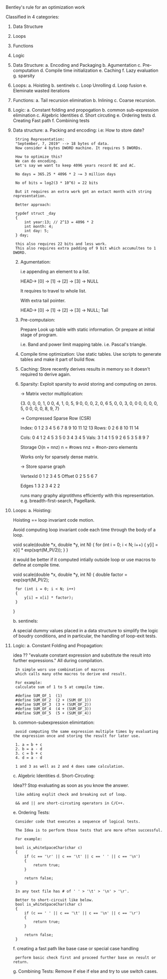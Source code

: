 Bentley's rule for an optimization work

Classified in 4 categories:
  1. Data Structure
  2. Loops
  3. Functions
  4. Logic

1. Data Structure:
    a. Encoding and Packaging
    b. Agumentation
    c. Pre-computation
    d. Compile time initialization
    e. Caching
    f. Lazy evaluation
    g. sparsity

2. Loops:
    a. Hoisting
    b. sentinels
    c. Loop Unrolling
    d. Loop fusion
    e. Eleminate wasted iterations

3. Functions:
    a. Tail recursion elimination
    b. Inlining
    c. Coarse recursion.

4. Logic:
    a. Constant folding and propogation
    b. common sub-expression elimination
    c. Algebric Identities
    d. Short circuting
    e. Ordering tests
    d. Creating Fast path
    f. Combining tests


1. Data structure:
    a. Packing and encoding:
        i.e: How to store date?
        
        String Representation:
        "September, 7, 2019" --> 18 bytes of data.
        Now consider 4 bytes DWORD machine. It requires 5 DWORDs.

        How to optimize this?
        We can do encoding. 
        Let's say we want to keep 4096 years record BC and AC.

        No days = 365.25 * 4096 * 2 ~= 3 million days

        No of bits = log2(3 * 10^6) = 22 bits

        But it requires an extra work get an extact month with string representation.

        Better approach:

        typdef struct _day
        {
            int year:13; // 2^13 = 4096 * 2
            int month: 4;
            int day: 5;
        } day;

        this also requires 22 bits and less work.
        This also requires extra padding of 9 bit which accumultes to 1 DWORD.

    2. Agumentation:
       
       i.e appending an element to a list.

        HEAD-> [0] -> [1] -> [2] -> [3] -> NULL
        
        It requires to travel to whole list.

        With extra tail pointer.

        HEAD-> [0] -> [1] -> [2] -> [3] -> NULL;
                                    Tail
    
    3. Pre-computaion:
       
       Prepare Look up table with static information.
       Or prepare at initial stage of program.

       i.e. Band and power limit mapping table.
       i.e. Pascal's triangle.
    
    4. Compile time optimization:
       Use static tables.
       Use scripts to generate tables and make it part of build flow.

    5. Caching:
        Store recently derives results in memory so
        it doesn't required to derive again.
    
    6. Sparsity:
        Exploit sparsity to avoid storing and computing on zeros.

        -> Matrix vector multiplication:

        {3. 0, 0, 0, 1, 0
         0, 4, 1, 0, 5, 9
         0, 0, 0, 2, 0, 6
         5, 0, 0, 3, 0, 0
         0, 0, 0, 0, 5, 0
         0, 0, 0, 8, 9, 7}

        -> Compressed Sparse Row (CSR)
        
        Index: 0    1   2   3   4   5   6   7   8   9   10  11  12  13
        Rows:  0    2   6   8   10  11  14

        Cols:  0    4   1   2   4   5   3   5   0   3   4   3   4   5
        Vals:  3    1   4   1   5   9   2   6   5   3   5   8   9   7

        Storage O(n + nnz)
        n = #rows
        nnz = #non-zero elements

        Works only for sparsely dense matrix.

        -> Store sparse graph

        VertexId    0   1   2   3   4   5
        Offset      0   2   5   5   6   7

        Edges       1   3   2   3   4   2   2

        runs many graphy algrotithms efficiently with this representation.
        e.g. breadth-first-search, PageRank.

2. Loops:
    a. Hoisting:

    Hoisting == loop invariant code motion.

    Avoid computing loop invariant code each time through the body of a loop.

    void scale(double *x, double *y, int N)
    {
        for (int i = 0; i < N; i++)
        {
            y[i] = x[i] * exp(sqrt(M_PI/2));
        }
    }

    it would be better if it computed intially outside loop or use macros to define at compile time.

    void scale(double *x, double *y, int N)
    {
        double factor = exp(sqrt(M_PI/2);

        for (int i = 0; i < N; i++)
        {
            y[i] = x[i] * factor);
        }
    }

    b. sentinels:

    A special dummy values placed in a data structure to simplify the logic of boudry conditions, and in particular, the handling of loop-exit tests.

    

4. Logic:
    a. Constant Folding and Propagation:

    idea ??
        "evaluate constant expression and substitute the result into further expressions." All during compilation.

        In simple wors use combination of macros
        which calls many othe macros to derive end result.

        For example:
        calculate sum of 1 to 5 at compile time.

        #define SUM_OF_1  (1)
        #define SUM_OF_2  (2 + (SUM_OF_1))
        #define SUM_OF_3  (3 + (SUM_OF_2))
        #define SUM_OF_4  (4 + (SUM_OF_3))
        #define SUM_OF_5  (5 + (SUM_OF_4))

    b. common-subexpression elimintation:

        avoid computing the same expression multiple times by evaluating the expression once and storing the result for later use.

        1. a = b + c
        2. b = a - d
        3. c = b + c
        4. d = a - d

        1 and 3 as well as 2 and 4 does same calculation.
    
    c. Algebric Identities
    d. Short-Circuting:
    
    Idea??
        Stop evaluating as soon as you know the answer.

        like adding explit check and breaking out of loop.

        && and || are short-circuting operators in C/C++.
    
    e. Ordering Tests:

        Consider code that executes a sequence of logical tests.

        The Idea is to perform those tests that are more often successful.

        For example:

        bool is_whiteSpaceChar(char c)
        {
            if (c == '\r' || c == '\t' || c == ' ' || c == '\n')
            {
                return true;
            }

            return false;
        }

        In any text file has # of ' ' > '\t' > '\n' > '\r'.

        Better to short-circuit like below.
        bool is_whiteSpaceChar(char c)
        {
            if (c == ' ' || c == '\t' || c == '\n' || c == '\r')
            {
                return true;
            }

            return false;
        }
    f. creating a fast path
        like base case or special case handling

        perform basic check first and proceed further base on result or return.
    
    g. Combining Tests:
        Remove if else if else and try to use switch cases.

    










